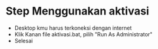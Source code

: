
# Step Menggunakan aktivasi

- Desktop kmu harus terkoneksi dengan internet
- Klik Kanan file aktivasi.bat,  pilih "Run As Administrator"
- Selesai
